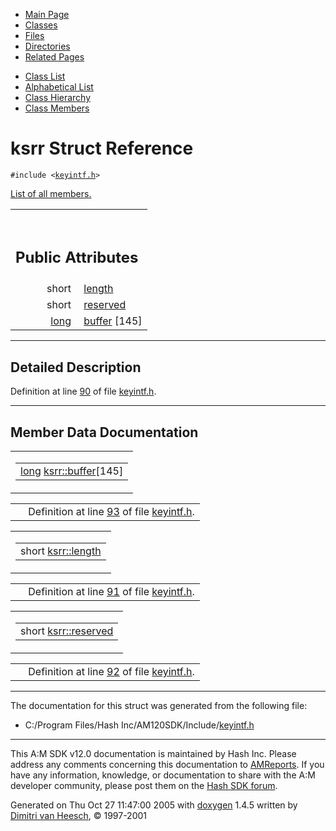 <div class="tabs">

- [Main Page](index.md)
- <span id="current">[Classes](annotated.md)</span>
- [Files](files.md)
- [Directories](dirs.md)
- [Related Pages](pages.md)

</div>

<div class="tabs">

- [Class List](annotated.md)
- [Alphabetical List](classes.md)
- [Class Hierarchy](hierarchy.md)
- [Class Members](functions.md)

</div>

# ksrr Struct Reference

`#include <`<a href="keyintf_8h-source.md" class="el"><code>keyintf.h</code></a>`>`

[List of all members.](structksrr-members.md)

<table data-border="0" data-cellpadding="0" data-cellspacing="0">
<colgroup>
<col style="width: 50%" />
<col style="width: 50%" />
</colgroup>
<tbody>
<tr>
<td></td>
<td></td>
</tr>
<tr>
<td colspan="2"><br />
&#10;<h2 id="public-attributes">Public Attributes</h2></td>
</tr>
<tr>
<td class="memItemLeft" style="text-align: right;" data-nowrap="" data-valign="top">short </td>
<td class="memItemRight" data-valign="bottom"><a href="structksrr.md#2fa47f7c65fec19cc163b195725e3844" class="el">length</a></td>
</tr>
<tr>
<td class="memItemLeft" style="text-align: right;" data-nowrap="" data-valign="top">short </td>
<td class="memItemRight" data-valign="bottom"><a href="structksrr.md#7f005c3fa691e77c52d3297cc2699072" class="el">reserved</a></td>
</tr>
<tr>
<td class="memItemLeft" style="text-align: right;" data-nowrap="" data-valign="top"><a href="Rave_8h.md#f03dc93db7c58a69ed5c83e1fa49cf0e" class="el">long</a> </td>
<td class="memItemRight" data-valign="bottom"><a href="structksrr.md#1cd6f4e811f9a7cf5ca50f18d61b616a" class="el">buffer</a> [145]</td>
</tr>
</tbody>
</table>

------------------------------------------------------------------------

<span id="_details"></span>

## Detailed Description

Definition at line <a href="keyintf_8h-source.md#l00090" class="el">90</a> of file <a href="keyintf_8h-source.md" class="el">keyintf.h</a>.

------------------------------------------------------------------------

## Member Data Documentation

<span id="1cd6f4e811f9a7cf5ca50f18d61b616a" class="anchor"></span>

<table class="mdTable" data-cellpadding="2" data-cellspacing="0">
<colgroup>
<col style="width: 100%" />
</colgroup>
<tbody>
<tr>
<td class="mdRow"><table data-cellpadding="0" data-cellspacing="0" data-border="0">
<tbody>
<tr>
<td class="md" data-nowrap="" data-valign="top"><a href="Rave_8h.md#f03dc93db7c58a69ed5c83e1fa49cf0e" class="el">long</a> <a href="structksrr.md#1cd6f4e811f9a7cf5ca50f18d61b616a" class="el">ksrr::buffer</a>[145]</td>
</tr>
</tbody>
</table></td>
</tr>
</tbody>
</table>

|  |  |
|----|----|
|   | Definition at line <a href="keyintf_8h-source.md#l00093" class="el">93</a> of file <a href="keyintf_8h-source.md" class="el">keyintf.h</a>. |

<span id="2fa47f7c65fec19cc163b195725e3844" class="anchor"></span>

<table class="mdTable" data-cellpadding="2" data-cellspacing="0">
<colgroup>
<col style="width: 100%" />
</colgroup>
<tbody>
<tr>
<td class="mdRow"><table data-cellpadding="0" data-cellspacing="0" data-border="0">
<tbody>
<tr>
<td class="md" data-nowrap="" data-valign="top">short <a href="structksrr.md#2fa47f7c65fec19cc163b195725e3844" class="el">ksrr::length</a></td>
</tr>
</tbody>
</table></td>
</tr>
</tbody>
</table>

|  |  |
|----|----|
|   | Definition at line <a href="keyintf_8h-source.md#l00091" class="el">91</a> of file <a href="keyintf_8h-source.md" class="el">keyintf.h</a>. |

<span id="7f005c3fa691e77c52d3297cc2699072" class="anchor"></span>

<table class="mdTable" data-cellpadding="2" data-cellspacing="0">
<colgroup>
<col style="width: 100%" />
</colgroup>
<tbody>
<tr>
<td class="mdRow"><table data-cellpadding="0" data-cellspacing="0" data-border="0">
<tbody>
<tr>
<td class="md" data-nowrap="" data-valign="top">short <a href="structksrr.md#7f005c3fa691e77c52d3297cc2699072" class="el">ksrr::reserved</a></td>
</tr>
</tbody>
</table></td>
</tr>
</tbody>
</table>

|  |  |
|----|----|
|   | Definition at line <a href="keyintf_8h-source.md#l00092" class="el">92</a> of file <a href="keyintf_8h-source.md" class="el">keyintf.h</a>. |

------------------------------------------------------------------------

The documentation for this struct was generated from the following file:

- C:/Program Files/Hash Inc/AM120SDK/Include/<a href="keyintf_8h-source.md" class="el">keyintf.h</a>

------------------------------------------------------------------------

<span class="small">This A:M SDK v12.0 documentation is maintained by Hash Inc. Please address any comments concerning this documentation to [AMReports](http://www.hash.com/reports). If you have any information, knowledge, or documentation to share with the A:M developer community, please post them on the [Hash SDK forum](http://www.hash.com/forums/index.php?showforum=11).</span>

Generated on Thu Oct 27 11:47:00 2005 with [<span class="image placeholder" original-image-src="doxygen.png" original-image-title="" height="45" width="100" align="middle" border="0">doxygen</span>](http://www.doxygen.org/index.html) 1.4.5 written by [Dimitri van Heesch](mailto:dimitri@stack.nl), © 1997-2001
